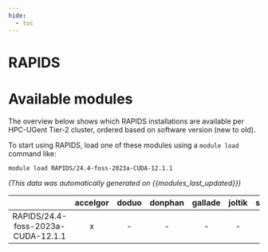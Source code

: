 ```yaml
---
hide:
  - toc
---
```


RAPIDS
======

# Available modules


The overview below shows which RAPIDS installations are available per HPC-UGent Tier-2 cluster, ordered based on software version (new to old).

To start using RAPIDS, load one of these modules using a `module load` command like:

```shell
module load RAPIDS/24.4-foss-2023a-CUDA-12.1.1
```

*(This data was automatically generated on {{modules_last_updated}})*  

| |accelgor|doduo|donphan|gallade|joltik|shinx|skitty|
| :---: | :---: | :---: | :---: | :---: | :---: | :---: | :---: |
|RAPIDS/24.4-foss-2023a-CUDA-12.1.1|x|-|-|-|-|-|-|
